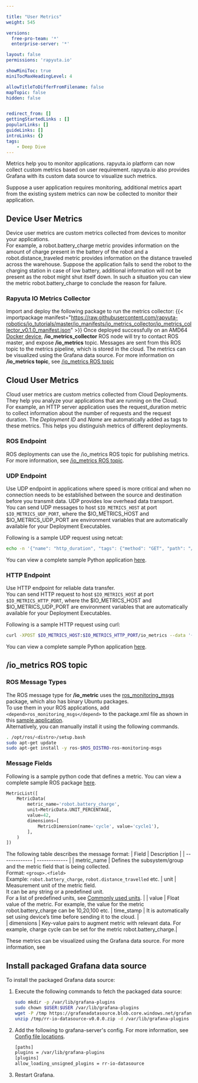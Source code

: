 ```yaml
---

title: "User Metrics"
weight: 545

versions:
  free-pro-team: '*'
  enterprise-server: '*'

layout: false
permissions: 'rapyuta.io'

showMiniToc: true
miniTocMaxHeadingLevel: 4

allowTitleToDifferFromFilename: false
mapTopic: false
hidden: false


redirect_from: []
gettingStartedLinks : []
popularLinks: []
guideLinks: []
introLinks: {}
tags:
    - Deep Dive
---
```


Metrics help you to monitor applications. rapyuta.io platform can now collect custom metrics based on user requirement. rapyuta.io also provides Grafana with its custom data source to visualize such metrics.

Suppose a user application requires monitoring, additional metrics apart from the existing system metrics can now be collected to monitor their application.

## Device User Metrics
Device user metrics are custom metrics collected from devices to monitor your applications. <br>For example, a robot.battery_charge metric provides information on the amount of charge present in the battery of the robot and a robot.distance_traveled metric provides information on the distance traveled across the warehouse. Suppose the application fails to send the robot to the charging station in case of low battery, additional information will not be present as the robot might shut itself down. In such a situation you can view the metric robot.battery_charge to conclude the reason for failure. 

### Rapyuta IO Metrics Collector
Import and deploy the following package to run the metrics collector:
{{< importpackage manifest="https://raw.githubusercontent.com/rapyuta-robotics/io_tutorials/master/io_manifests/io_metrics_collector/io_metrics_collector_v0.1.0_manifest.json" >}}
Once deployed successfully on an AMD64 [Docker device](/5_deep-dives/51_managing-devices/511_device-runtime/#containerized-docker-runtime), **/io_metrics_collector** ROS node will try to contact ROS master, and expose **/io_metrics** topic. Messages are sent from this ROS topic to the metrics pipeline, which is stored in the cloud. The metrics can be visualized using the Grafana data source.
For more information on **/io_metrics topic**, see [/io_metrics ROS topic](/5_deep-dives/54_tooling-and-debugging/545_user_metrics/#io_metrics-ros-topic)

## Cloud User Metrics
Cloud user metrics are custom metrics collected from Cloud Deployments. They help you analyze your applications that are running on the Cloud. <br>For example, an HTTP server application uses the request_duration metric to collect information about the number of requests and the request duration. The *Deployment ID* and *Name* are automatically added as tags to these metrics. This helps you distinguish metrics of different deployments.

### ROS Endpoint
ROS deployments can use the /io_metrics ROS topic for publishing metrics. For more information, see [/io_metrics ROS topic](/5_deep-dives/54_tooling-and-debugging/545_user_metrics/#io_metrics-ros-topic).

### UDP Endpoint
Use UDP endpoint in applications where speed is more critical and when no connection needs to be established between the source and destination before you transmit data. UDP provides low overhead data transport.<br>
You can send UDP messages to host `$IO_METRICS_HOST` at port `$IO_METRICS_UDP_PORT`, where the $IO_METRICS_HOST and $IO_METRICS_UDP_PORT are environment variables that are automatically available for your Deployment Executables.

Following is a sample UDP request using netcat:

```bash
echo -n '{"name": "http_duration", "tags": {"method": "GET", "path": "/api/v0"}, "fields": {"seconds": 1.2}}' | netcat -u  $IO_METRICS_HOST $IO_METRICS_UDP_PORT
```
You can view a complete sample Python application [here](https://github.com/rapyuta-robotics/io_tutorials/tree/master/talk/cloud_metrics_publisher). 

### HTTP Endpoint
Use HTTP endpoint for reliable data transfer. <br>
You can send HTTP request to host `$IO_METRICS_HOST` at port `$IO_METRICS_HTTP_PORT`, where the $IO_METRICS_HOST and $IO_METRICS_UDP_PORT are environment variables that are automatically available for your Deployment Executables.

Following is a sample HTTP request using curl:

```sh
curl -XPOST $IO_METRICS_HOST:$IO_METRICS_HTTP_PORT/io_metrics --data '{"name": "http_duration", "tags": {"method": "GET", "path": "/api/v0"}, "fields": {"seconds": 1.2}}'
```
You can view a complete sample Python application [here](https://github.com/rapyuta-robotics/io_tutorials/tree/master/talk/cloud_metrics_publisher). 
<!--
TODO: remove comment after user metrics GA release. also, remove "Rapyuta IO Metrics Collector" section after that

{{% notice note%}}
Currently, user metrics is only supported on docker devices. For more information, see [Containerized: Docker Runtime](/5_deep-dives/51_managing-devices/511_device-runtime/#containerized-docker-runtime)
{{% /notice %}}

### /io_metrics ROS topic

A ROS deployment automatically starts the [ROS master](/5_deep-dives/52_software-development/526_package-ros-support/#implicit-ros-master) and the **io_metrics_collector** ROS node which subscribes and listens to the **/io_metrics** ROS topic. Messages are sent from this ROS topic to the metrics pipeline which in turn is stored in the cloud. The metrics can be visualized using the Grafana data source.
-->

## /io_metrics ROS topic
### ROS Message Types

The ROS message type for **/io_metric** uses the [ros_monitoring_msgs](https://github.com/aws-robotics/monitoringmessages-ros1) package, which also has binary Ubuntu packages. <br>
To use them in your ROS applications, add  `<depend>ros_monitoring_msgs</depend>` to the package.xml file as shown in this [sample application](https://github.com/shivamMg/io_tutorials/blob/feature/user_metrics/talk/metrics_publisher/package.xml).  
Alternatively, you can manually install it using the following commands.

```bash
. /opt/ros/<distro>/setup.bash
sudo apt-get update
sudo apt-get install -y ros-$ROS_DISTRO-ros-monitoring-msgs
```
### Message Fields
Following is a sample python code that defines a metric. You can view a complete sample ROS package [here](https://github.com/shivamMg/io_tutorials/blob/feature/user_metrics/talk/metrics_publisher).
```python
MetricList([
    MetricData(
        metric_name='robot.battery_charge',
        unit=MetricData.UNIT_PERCENTAGE,
        value=42,
        dimensions=[
            MetricDimension(name='cycle', value='cycle1'),
        ],
    )
])
```
The following table describes the message format:
| Field  | Description |
| ------------- | ------------- |
| metric_name  | Defines the subsystem/group and the metric field that is being collected. <br> Format: `<group>.<field>` <br> Example: `robot.battery_charge`, `robot.distance_travelled` etc.
| unit | Measurement unit of the metric field. <br> It can be any string or a predefined unit. <br> For a list of predefined units, see  [Commonly used units](https://github.com/aws-robotics/monitoringmessages-ros1/blob/master/ros_monitoring_msgs/msg/MetricData.msg#L4-L20). |
| value | Float value of the metric. For example, the value for the metric robot.battery_charge can be 10,20,100 etc.
| time_stamp | It is automatically set using device’s time before sending it to the cloud. |  
| dimensions | Key-value pairs to augment metric with relevant data. For example, charge cycle can be set for the metric robot.battery_charge.|

These metrics can be visualized using the Grafana data source. For more information, see <add link>

## Install packaged Grafana data source

To install the packaged Grafana data source:

1. Execute the following commands to fetch the packaged data source:
   ```bash
   sudo mkdir -p /var/lib/grafana-plugins
   sudo chown $USER:$USER /var/lib/grafana-plugins
   wget -P /tmp https://grafanadatasource.blob.core.windows.net/grafanadatasource/rr-io-datasource-v0.0.0.zip
   unzip /tmp/rr-io-datasource-v0.0.0.zip -d /var/lib/grafana-plugins
   ```
2. Add the following to grafana-server's config. For more information, see [Config file locations](https://grafana.com/docs/grafana/latest/administration/configuration/#config-file-locations).
   ```bash
   [paths]
   plugins = /var/lib/grafana-plugins
   [plugins]
   allow_loading_unsigned_plugins = rr-io-datasource
   ```
3. Restart Grafana.
